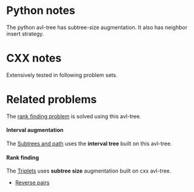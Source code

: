 
Python notes
=============

The python avl-tree has subtree-size augmentation. It also has neighbor insert strategy.


CXX notes
============

Extensively tested in following problem sets.

Related problems
================

The [rank finding problem](https://www.hackerrank.com/challenges/climbing-the-leaderboard/submissions/code/85810278) is solved using this avl-tree.


#### Interval augmentation

The [Subtrees and path](https://www.hackerrank.com/challenges/subtrees-and-paths/problem) uses the **interval tree** built on this avl-tree.

#### Rank finding

The [Triplets](https://www.hackerrank.com/challenges/triplets/problem) uses **subtree size** augmentation built on cxx avl-tree.

- [Reverse pairs](https://leetcode.com/problems/reverse-pairs/)

